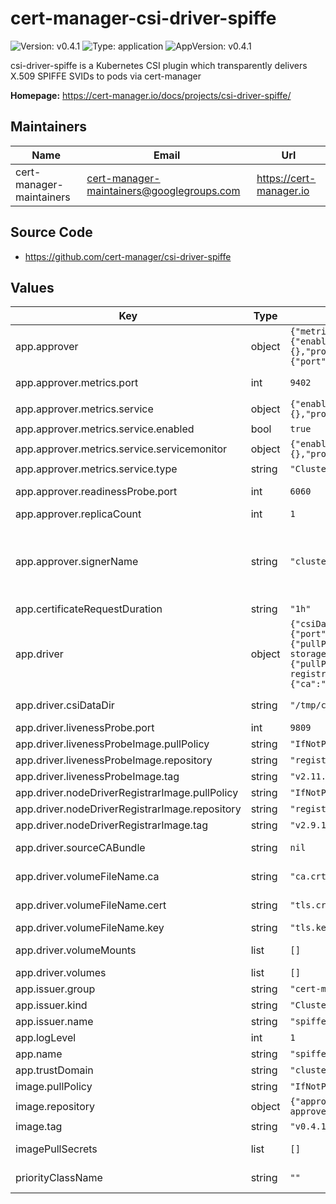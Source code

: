 # cert-manager-csi-driver-spiffe

![Version: v0.4.1](https://img.shields.io/badge/Version-v0.4.1-informational?style=flat-square) ![Type: application](https://img.shields.io/badge/Type-application-informational?style=flat-square) ![AppVersion: v0.4.1](https://img.shields.io/badge/AppVersion-v0.4.1-informational?style=flat-square)

csi-driver-spiffe is a Kubernetes CSI plugin which transparently delivers X.509 SPIFFE SVIDs to pods via cert-manager

**Homepage:** <https://cert-manager.io/docs/projects/csi-driver-spiffe/>

## Maintainers

| Name | Email | Url |
| ---- | ------ | --- |
| cert-manager-maintainers | <cert-manager-maintainers@googlegroups.com> | <https://cert-manager.io> |

## Source Code

* <https://github.com/cert-manager/csi-driver-spiffe>

## Values

| Key | Type | Default | Description |
|-----|------|---------|-------------|
| app.approver | object | `{"metrics":{"port":9402,"service":{"enabled":true,"servicemonitor":{"enabled":false,"interval":"10s","labels":{},"prometheusInstance":"default","scrapeTimeout":"5s"},"type":"ClusterIP"}},"readinessProbe":{"port":6060},"replicaCount":1,"resources":{},"signerName":"clusterissuers.cert-manager.io/*"}` | Options for approver controller |
| app.approver.metrics.port | int | `9402` | Port for exposing Prometheus metrics on 0.0.0.0 on path '/metrics'. |
| app.approver.metrics.service | object | `{"enabled":true,"servicemonitor":{"enabled":false,"interval":"10s","labels":{},"prometheusInstance":"default","scrapeTimeout":"5s"},"type":"ClusterIP"}` | Service to expose metrics endpoint. |
| app.approver.metrics.service.enabled | bool | `true` | Create a Service resource to expose metrics endpoint. |
| app.approver.metrics.service.servicemonitor | object | `{"enabled":false,"interval":"10s","labels":{},"prometheusInstance":"default","scrapeTimeout":"5s"}` | ServiceMonitor resource for this Service. |
| app.approver.metrics.service.type | string | `"ClusterIP"` | Service type to expose metrics. |
| app.approver.readinessProbe.port | int | `6060` | Container port to expose csi-driver-spiffe-approver HTTP readiness probe on default network interface. |
| app.approver.replicaCount | int | `1` | Number of replicas of the approver to run. |
| app.approver.signerName | string | `"clusterissuers.cert-manager.io/*"` | The signer name that csi-driver-spiffe approver will be given permission to approve and deny. CertificateRequests referencing this signer name can be processed by the SPIFFE approver. See: https://cert-manager.io/docs/concepts/certificaterequest/#approval |
| app.certificateRequestDuration | string | `"1h"` | Duration requested for requested certificates. |
| app.driver | object | `{"csiDataDir":"/tmp/cert-manager-csi-driver","livenessProbe":{"port":9809},"livenessProbeImage":{"pullPolicy":"IfNotPresent","repository":"registry.k8s.io/sig-storage/livenessprobe","tag":"v2.11.0"},"nodeDriverRegistrarImage":{"pullPolicy":"IfNotPresent","repository":"registry.k8s.io/sig-storage/csi-node-driver-registrar","tag":"v2.9.1"},"resources":{},"sourceCABundle":null,"volumeFileName":{"ca":"ca.crt","cert":"tls.crt","key":"tls.key"},"volumeMounts":[],"volumes":[]}` | Options for CSI driver |
| app.driver.csiDataDir | string | `"/tmp/cert-manager-csi-driver"` | Configures the hostPath directory that the driver will write and mount volumes from. |
| app.driver.livenessProbe.port | int | `9809` | The port that will expose the liveness of the csi-driver |
| app.driver.livenessProbeImage.pullPolicy | string | `"IfNotPresent"` | Kubernetes imagePullPolicy on liveness probe. |
| app.driver.livenessProbeImage.repository | string | `"registry.k8s.io/sig-storage/livenessprobe"` | Target image repository. |
| app.driver.livenessProbeImage.tag | string | `"v2.11.0"` | Target image version tag. |
| app.driver.nodeDriverRegistrarImage.pullPolicy | string | `"IfNotPresent"` | Kubernetes imagePullPolicy on node-driver. |
| app.driver.nodeDriverRegistrarImage.repository | string | `"registry.k8s.io/sig-storage/csi-node-driver-registrar"` | Target image repository. |
| app.driver.nodeDriverRegistrarImage.tag | string | `"v2.9.1"` | Target image version tag. |
| app.driver.sourceCABundle | string | `nil` | Optional file containing a CA bundle that will be propagated to managed volumes. |
| app.driver.volumeFileName.ca | string | `"ca.crt"` | File name where the CA bundles are written to, if enabled. |
| app.driver.volumeFileName.cert | string | `"tls.crt"` | File name which signed certificates are written to in volumes. |
| app.driver.volumeFileName.key | string | `"tls.key"` | File name which private keys are written to in volumes. |
| app.driver.volumeMounts | list | `[]` | Optional extra volume mounts. Useful for mounting root CAs |
| app.driver.volumes | list | `[]` | Optional extra volumes. Useful for mounting root CAs |
| app.issuer.group | string | `"cert-manager.io"` | Issuer group which is used to serve this Trust Domain. |
| app.issuer.kind | string | `"ClusterIssuer"` | Issuer kind which is used to serve this Trust Domain. |
| app.issuer.name | string | `"spiffe-ca"` | Issuer name which is used to serve this Trust Domain. |
| app.logLevel | int | `1` | Verbosity of cert-manager-csi-driver logging. |
| app.name | string | `"spiffe.csi.cert-manager.io"` | The name for the CSI driver installation. |
| app.trustDomain | string | `"cluster.local"` | The Trust Domain for this driver. |
| image.pullPolicy | string | `"IfNotPresent"` | Kubernetes imagePullPolicy on DaemonSet. |
| image.repository | object | `{"approver":"quay.io/jetstack/cert-manager-csi-driver-spiffe-approver","driver":"quay.io/jetstack/cert-manager-csi-driver-spiffe"}` | Target image repository. |
| image.tag | string | `"v0.4.1"` | Target image version tag. |
| imagePullSecrets | list | `[]` | Optional secrets used for pulling the csi-driver-spiffe and csi-driver-spiffe-approver container images |
| priorityClassName | string | `""` | Optional priority class to be used for the csi-driver pods. |

